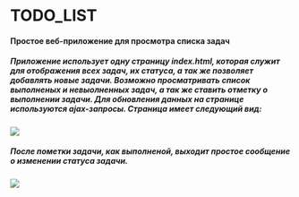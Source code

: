 <h1>TODO_LIST</h1>
<h4>Простое веб-приложение для просмотра списка задач</h4>

<h5>Приложение использует одну страницу index.html, которая служит для отображения всех задач, их статуса,
а так же позволяет добавлять новые задачи. Возможно просматривать список выполненых и невыолненных задач,
а так же ставить отметку о выполнении задачи. Для обновления данных на странице используются ajax-запросы.
Страница имеет следующий вид:</h5>
<img src="https://raw.githubusercontent.com/ValentinKalinin1989/job4j_todolist/master/images/hall.png">
<h5>После пометки задачи, как выполненой, выходит простое сообщение о изменении статуса задачи.</h5>
<img src=https://raw.githubusercontent.com/ValentinKalinin1989/job4j_todolist/master/images/hall.png">